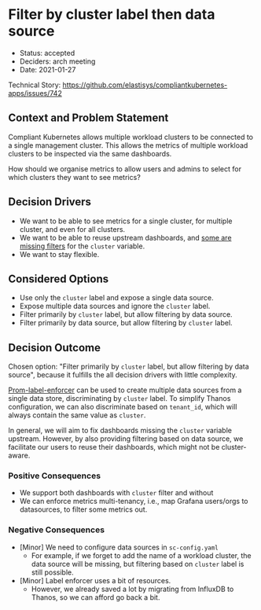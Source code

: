 # Filter by cluster label then data source

* Status: accepted
* Deciders: arch meeting
* Date: 2021-01-27

Technical Story: https://github.com/elastisys/compliantkubernetes-apps/issues/742

## Context and Problem Statement

Compliant Kubernetes allows multiple workload clusters to be connected to a single management cluster.
This allows the metrics of multiple workload clusters to be inspected via the same dashboards.

How should we organise metrics to allow users and admins to select for which clusters they want to see metrics?

## Decision Drivers

* We want to be able to see metrics for a single cluster, for multiple cluster, and even for all clusters.
* We want to be able to reuse upstream dashboards, and [some are missing filters](https://github.com/prometheus-community/helm-charts/blob/main/charts/kube-prometheus-stack/templates/grafana/dashboards-1.14/alertmanager-overview.yaml) for the `cluster` variable.
* We want to stay flexible.

## Considered Options

* Use only the `cluster` label and expose a single data source.
* Expose multiple data sources and ignore the `cluster` label.
* Filter primarily by `cluster` label, but allow filtering by data source.
* Filter primarily by data source, but allow filtering by `cluster` label.

## Decision Outcome

Chosen option:
"Filter primarily by `cluster` label, but allow filtering by data source",
because it fulfills the all decision drivers with little complexity.

[Prom-label-enforcer](https://github.com/prometheus-community/prom-label-proxy) can be used to create multiple data sources from a single data store, discriminating by `cluster` label. To simplify Thanos configuration, we can also discriminate based on `tenant_id`, which will always contain the same value as `cluster`.

In general, we will aim to fix dashboards missing the `cluster` variable upstream. However, by also providing filtering based on data source, we facilitate our users to reuse their dashboards, which might not be cluster-aware.

### Positive Consequences

* We support both dashboards with `cluster` filter and without
* We can enforce metrics multi-tenancy, i.e., map Grafana users/orgs to datasources, to filter some metrics out.

### Negative Consequences

* [Minor] We need to configure data sources in `sc-config.yaml`
  * For example, if we forget to add the name of a workload cluster, the data source will be missing, but filtering based on `cluster` label is still possible.
* [Minor] Label enforcer uses a bit of resources.
  * However, we already saved a lot by migrating from InfluxDB to Thanos, so we can afford go back a bit.
